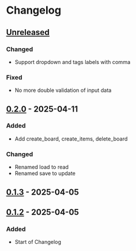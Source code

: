 # Changelog

## [Unreleased]

### Changed
-   Support dropdown and tags labels with comma 

### Fixed
-   No more double validation of input data

## [0.2.0] - 2025-04-11

### Added

-   Add create_board, create_items, delete_board

### Changed

-   Renamed load to read
-   Renamed save to update

## [0.1.3] - 2025-04-05

## [0.1.2] - 2025-04-05

### Added

-   Start of Changelog

[Unreleased]: https://github.com/boukepostma/mondaytoframe/compare/0.2.0...HEAD

[0.2.0]: https://github.com/boukepostma/mondaytoframe/compare/0.1.3...0.2.0

[0.1.3]: https://github.com/boukepostma/mondaytoframe/compare/0.1.2...0.1.3

[0.1.2]: https://github.com/boukepostma/mondaytoframe/compare/3a12ba48d334726026efed36f2eb481f415ccc74...0.1.2
